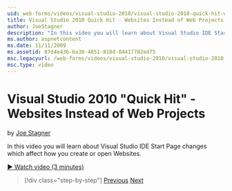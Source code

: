 ```yaml
---
uid: web-forms/videos/visual-studio-2010/visual-studio-2010-quick-hit-websites-instead-of-web-projects
title: Visual Studio 2010 Quick Hit - Websites Instead of Web Projects | Microsoft Docs
author: JoeStagner
description: "In this video you will learn about Visual Studio IDE Start Page changes which affect how you create or open Websites."
ms.author: aspnetcontent
ms.date: 11/11/2009
ms.assetid: 87d4e436-6a38-4851-818d-84417782ed75
msc.legacyurl: /web-forms/videos/visual-studio-2010/visual-studio-2010-quick-hit-websites-instead-of-web-projects
msc.type: video
---
```

Visual Studio 2010 "Quick Hit" - Websites Instead of Web Projects
====================
by [Joe Stagner](https://github.com/JoeStagner)

In this video you will learn about Visual Studio IDE Start Page changes which affect how you create or open Websites. 

[&#9654; Watch video (3 minutes)](https://channel9.msdn.com/Blogs/ASP-NET-Site-Videos/visual-studio-2010-quick-hit-websites-instead-of-web-projects)

> [!div class="step-by-step"]
> [Previous](visual-studio-2010-quick-hit-new-multi-targeting.md)
> [Next](visual-studio-2010-quick-hit-snippets-intellisense.md)
